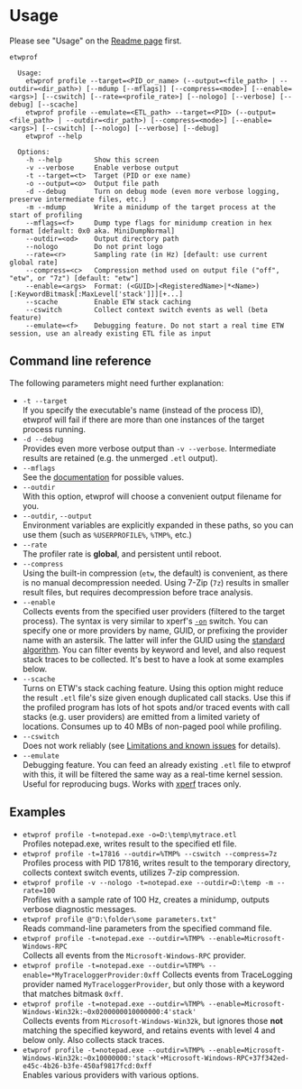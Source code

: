 Usage
==========

Please see "Usage" on the [Readme page](../README.md) first.

```
etwprof

  Usage:
    etwprof profile --target=<PID_or_name> (--output=<file_path> | --outdir=<dir_path>) [--mdump [--mflags]] [--compress=<mode>] [--enable=<args>] [--cswitch] [--rate=<profile_rate>] [--nologo] [--verbose] [--debug] [--scache]
    etwprof profile --emulate=<ETL_path> --target=<PID> (--output=<file_path> | --outdir=<dir_path>) [--compress=<mode>] [--enable=<args>] [--cswitch] [--nologo] [--verbose] [--debug]
    etwprof --help

  Options:
    -h --help        Show this screen
    -v --verbose     Enable verbose output
    -t --target=<t>  Target (PID or exe name)
    -o --output=<o>  Output file path
    -d --debug       Turn on debug mode (even more verbose logging, preserve intermediate files, etc.)
    -m --mdump       Write a minidump of the target process at the start of profiling
    --mflags=<f>     Dump type flags for minidump creation in hex format [default: 0x0 aka. MiniDumpNormal]
    --outdir=<od>    Output directory path
    --nologo         Do not print logo
    --rate=<r>       Sampling rate (in Hz) [default: use current global rate]
    --compress=<c>   Compression method used on output file ("off", "etw", or "7z") [default: "etw"]
    --enable=<args>  Format: (<GUID>|<RegisteredName>|*<Name>)[:KeywordBitmask[:MaxLevel['stack']]][+...]
    --scache         Enable ETW stack caching
    --cswitch        Collect context switch events as well (beta feature)
    --emulate=<f>    Debugging feature. Do not start a real time ETW session, use an already existing ETL file as input
```

Command line reference
----------

The following parameters might need further explanation:
* `-t --target`  
If you specify the executable's name (instead of the process ID), etwprof will fail if there are more than one instances of the target process running.
* `-d --debug`  
Provides even more verbose output than `-v --verbose`. Intermediate results are retained (e.g. the unmerged `.etl` output).
* `--mflags`  
See the [documentation](https://msdn.microsoft.com/en-us/library/windows/desktop/ms680519(v=vs.85).aspx) for possible values.
* `--outdir`  
With this option, etwprof will choose a convenient output filename for you.
* `--outdir`, `--output`  
Environment variables are explicitly expanded in these paths, so you can use them (such as `%USERPROFILE%`, `%TMP%`, etc.)
* `--rate`  
The profiler rate is **global**, and persistent until reboot.
* `--compress`  
Using the built-in compression (`etw`, the default) is convenient, as there is no manual decompression needed. Using 7-Zip (`7z`) results in smaller result files, but requires decompression before trace analysis.
* `--enable`  
Collects events from the specified user providers (filtered to the target process). The syntax is very similar to xperf's [`-on`](https://docs.microsoft.com/en-us/windows-hardware/test/wpt/start) switch. You can specify one or more providers by name, GUID, or prefixing the provider name with an astersik. The latter will infer the GUID using the [standard algorithm](https://blogs.msdn.microsoft.com/dcook/2015/09/08/etw-provider-names-and-guids/). You can filter events by keyword and level, and also request stack traces to be collected. It's best to have a look at some examples below.
* `--scache`  
Turns on ETW's stack caching feature. Using this option might reduce the result `.etl` file's size given enough duplicated call stacks. Use this if the profiled program has lots of hot spots and/or traced events with call stacks (e.g. user providers) are emitted from a limited variety of locations. Consumes up to 40 MBs of non-paged pool while profiling.
* `--cswitch`  
Does not work reliably (see [Limitations and known issues](./Limitations_known_issues.md) for details).
* `--emulate`  
Debugging feature. You can feed an already existing `.etl` file to etwprof with this, it will be filtered the same way as a real-time kernel session. Useful for reproducing bugs. Works with [xperf](https://docs.microsoft.com/en-us/previous-versions/windows/it-pro/windows-8.1-and-8/hh162920(v=win.10)) traces only.

Examples
----------

* `etwprof profile -t=notepad.exe -o=D:\temp\mytrace.etl`  
Profiles notepad.exe, writes result to the specified etl file.
* `etwprof profile -t=17816 --outdir=%TMP% --cswitch --compress=7z`  
Profiles process with PID 17816, writes result to the temporary directory, collects context switch events, utilizes 7-zip compression.
* `etwprof profile -v --nologo -t=notepad.exe --outdir=D:\temp -m --rate=100`  
Profiles with a sample rate of 100 Hz, creates a minidump, outputs verbose diagnostic messages.
* `etwprof profile @"D:\folder\some parameters.txt"`  
Reads command-line parameters from the specified command file.
* `etwprof profile -t=notepad.exe --outdir=%TMP% --enable=Microsoft-Windows-RPC`  
Collects all events from the `Microsoft-Windows-RPC` provider.
* `etwprof profile -t=notepad.exe --outdir=%TMP% --enable=*MyTraceloggerProvider:0xff`
Collects events from TraceLogging provider named `MyTraceloggerProvider`, but only those with a keyword that matches bitmask `0xff`.
* `etwprof profile -t=notepad.exe --outdir=%TMP% --enable=Microsoft-Windows-Win32k:~0x0200000010000000:4'stack'`  
Collects events from `Microsoft-Windows-Win32k`, but ignores those **not** matching the specified keyword, and retains events with level 4 and below only. Also collects stack traces.
* `etwprof profile -t=notepad.exe --outdir=%TMP% --enable=Microsoft-Windows-Win32k:~0x10000000:'stack'+Microsoft-Windows-RPC+37f342ed-e45c-4b26-b3fe-450af9817fcd:0xff`  
Enables various providers with various options.
